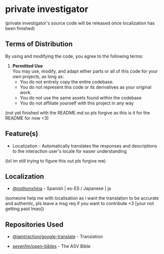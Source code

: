 
# private investigator

(private investigator's source code will be released once localization has been finished)

## Terms of Distribution
By using and modifying the code, you agree to the following terms:

1. **Permitted Use**  
   You may use, modify, and adapt either parts or all of this code for your own projects, as long as:
   - You do not entirely copy the entire codebase.
   - You do not represent this code or its derivatives as your original work.
   - You do not use the same assets found within the codebase
   - You do not affiliate yourself with this project in any way

(not yet finished with the README.md so pls forgive as this is it for the README for now <3)


## Feature(s)

- Localization - Automatically translates the responses and descriptions to the interaction user's locale for easier understanding

(lol im still trying to figure this out pls forgive me)



## Localization

- [@nothonxhina](https://github.com/nothonxhina) - Spanish | es-ES / Japanese | ja

(someone help me with localisation as i want the translation to be accurate and authentic, pls leave a msg req if you want to contribute <3 [your not getting paid lmao])


## Repositories Used

- [@iamtraction/google-translate](https://github.com/iamtraction/google-translate) - Translation

- [seven1m/open-bibles](https://github.com/seven1m/open-bibles) - The ASV Bible

